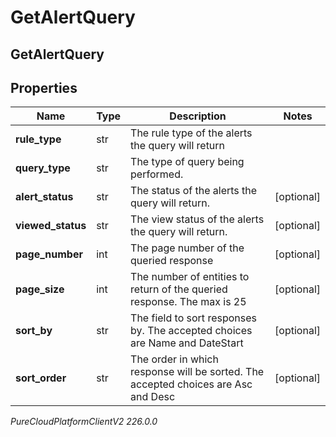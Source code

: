 # GetAlertQuery

## GetAlertQuery

## Properties

|Name | Type | Description | Notes|
|------------ | ------------- | ------------- | -------------|
| **rule_type** | str | The rule type of the alerts the query will return | |
| **query_type** | str | The type of query being performed. | |
| **alert_status** | str | The status of the alerts the query will return. | [optional] |
| **viewed_status** | str | The view status of the alerts the query will return. | [optional] |
| **page_number** | int | The page number of the queried response | [optional] |
| **page_size** | int | The number of entities to return of the queried response.  The max is 25 | [optional] |
| **sort_by** | str | The field to sort responses by.  The accepted choices are Name and DateStart | [optional] |
| **sort_order** | str | The order in which response will be sorted.  The accepted choices are Asc and Desc | [optional] |



_PureCloudPlatformClientV2 226.0.0_
